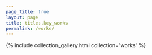 ```yaml
---
page_title: true
layout: page
title: titles.key_works
permalink: /works/
---
```


{% include collection_gallery.html collection='works' %}
